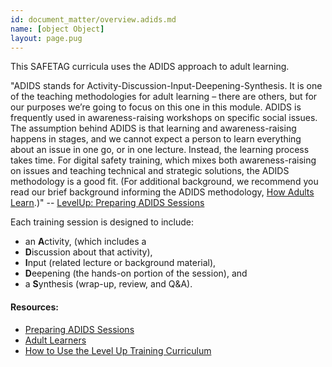 ```yaml
---
id: document_matter/overview.adids.md
name: [object Object]
layout: page.pug
---
```

This SAFETAG curricula uses the ADIDS approach to adult learning. 

"ADIDS stands for Activity-Discussion-Input-Deepening-Synthesis. It is one of the teaching methodologies for adult learning – there are others, but for our purposes we’re going to focus on this one in this module. ADIDS is frequently used in awareness-raising workshops on specific social issues. The assumption behind ADIDS is that learning and awareness-raising happens in stages, and we cannot expect a person to learn everything about an issue in one go, or in one lecture. Instead, the learning process takes time. For digital safety training, which mixes both awareness-raising on issues and teaching technical and strategic solutions, the ADIDS methodology is a good fit. (For additional background, we recommend you read our brief background informing the ADIDS methodology, [How Adults Learn](https://www.level-up.cc/resources-for-trainers/pedagogical-resources/adult-learners).)" -- [LevelUp: Preparing ADIDS Sessions](https://www.level-up.cc/leading-trainings/preparing-ADIDS-sessions/)

Each training session is designed to include:

  * an **A**ctivity, (which includes a 
  * **D**iscussion about that activity),
  * **I**nput (related lecture or background material),
  * **D**eepening (the hands-on portion of the session), and
  * a **S**ynthesis (wrap-up, review, and Q&A).

#### Resources:

* [Preparing ADIDS Sessions](https://www.level-up.cc/leading-trainings/preparing-ADIDS-sessions/)
* [Adult Learners](https://www.level-up.cc/resources-for-trainers/pedagogical-resources/adult-learners)
* [How to Use the Level Up Training Curriculum](https://www.level-up.cc/leading-trainings/curriculum-guide)


